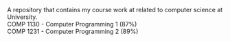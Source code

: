 A repository that contains my course work at related to computer science at University.<br>
COMP 1130 - Computer Programming 1 (87%)<br> 
COMP 1231 - Computer Programming 2 (89%)



